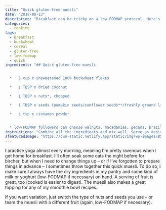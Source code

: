 ```yaml
---
title: "Quick gluten-free muesli"
date: "2018-08-13"
description: "Breakfast can be tricky on a low-FODMAP protocol. Here's a quick solution (that's not only for those on the diet)."
categories: 
  - cooking
tags: 
  - breakfast
  - buckwheat
  - cereal
  - gluten-free
  - low-fodmap
  - quick
ingredients: "## Quick gluten-free muesli


  *   ½ cup x unsweetened 100% buckwheat flakes

  *   1 TBSP x dried coconut

  *   1 TBSP x nuts*, chopped

  *   1 TBSP x seeds (pumpkin seeds/sunflower seeds**/freshly ground linseeds)

  *   ½ tsp x cinnamon powder


  * low-FODMAP followers can choose walnuts, macadamias, pecans, brazil nuts, or a max of 10 x almonds ** if using sunflower seeds, limit the amount to 2 x teaspoons instead for low-FODMAP"
instructions: "Combine all the ingredients and mix well. Serve as desired."
sfeaturedImage: "https://cwn-static.netlify.app/static/img/wp-images/DSC_0233-2_sml.jpg"
---
```


I practise yoga almost every morning, meaning I'm pretty ravenous when I get home for breakfast. I'll often soak some oats the night before for bircher, but when I need to change things up – or if I’ve forgotten to prepare things in advance – I sometimes throw together this quick muesli. To do so, I make sure I always have the dry ingredients in my pantry and some kind of milk or yoghurt (low-FODMAP if necessary) on hand. A serving of fruit is great, too (cooked is easier to digest). The muesli also makes a great topping for any of my smoothie bowl recipes.

If you want variation, just switch the type of nuts and seeds you use – or team the muesli with a different fruit (again, low-FODMAP if necessary).
